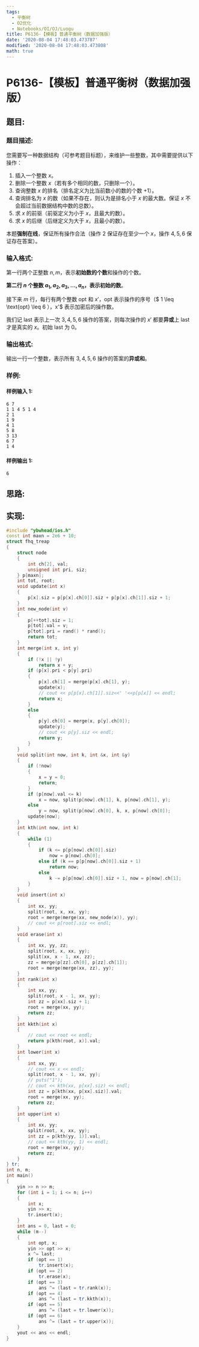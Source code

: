 ```yaml
---
tags:
  - 平衡树
  - O2优化
  - Notebooks/OI/OJ/Luogu
title: P6136-【模板】普通平衡树（数据加强版）
date: '2020-08-04 17:48:03.473787'
modified: '2020-08-04 17:48:03.473808'
math: true
---
```


# P6136-【模板】普通平衡树（数据加强版）

## 题目:

### 题目描述:

您需要写一种数据结构（可参考题目标题），来维护一些整数，其中需要提供以下操作：

1. 插入一个整数 $x$。
2. 删除一个整数 $x$（若有多个相同的数，只删除一个）。
3. 查询整数 $x$ 的排名（排名定义为比当前数小的数的个数 $+1$）。
4. 查询排名为 $x$ 的数（如果不存在，则认为是排名小于 $x$ 的最大数。保证 $x$ 不会超过当前数据结构中数的总数）。
5. 求 $x$ 的前驱（前驱定义为小于 $x$，且最大的数）。
6. 求 $x$ 的后继（后继定义为大于 $x$，且最小的数）。

本题**强制在线**，保证所有操作合法（操作 $2$ 保证存在至少一个 $x$，操作 $4,5,6$ 保证存在答案）。

### 输入格式:

第一行两个正整数 $n,m$，表示**初始数的个数**和操作的个数。

**第二行 $n$ 个整数 $a_1,a_2,a_3,\ldots,a_n$，表示初始的数**。

接下来 $m$ 行，每行有两个整数 $\text{opt}$ 和 $x'$，$\text{opt}$ 表示操作的序号（$ 1 \leq \text{opt} \leq 6 $），$x'$ 表示加密后的操作数。

我们记 $\text{last}$ 表示上一次 $3,4,5,6$ 操作的答案，则每次操作的 $x'$ 都要**异或**上 $\text{last}$ 才是真实的 $x$。初始 $\text{last}$ 为 $0$。

### 输出格式:

输出一行一个整数，表示所有 $3,4,5,6$ 操作的答案的**异或和**。

### 样例:

#### 样例输入 1:

```
6 7
1 1 4 5 1 4
2 1
1 9
4 1
5 8
3 13
6 7
1 4

```

#### 样例输出 1:

```
6

```

## 思路:

## 实现:

```cpp
#include "ybwhead/ios.h"
const int maxn = 2e6 + 10;
struct fhq_treap
{
    struct node
    {
        int ch[2], val;
        unsigned int pri, siz;
    } p[maxn];
    int tot, root;
    void update(int x)
    {
        p[x].siz = p[p[x].ch[0]].siz + p[p[x].ch[1]].siz + 1;
    }
    int new_node(int v)
    {
        p[++tot].siz = 1;
        p[tot].val = v;
        p[tot].pri = rand() * rand();
        return tot;
    }
    int merge(int x, int y)
    {
        if (!x || !y)
            return x + y;
        if (p[x].pri < p[y].pri)
        {
            p[x].ch[1] = merge(p[x].ch[1], y);
            update(x);
            // cout << p[p[x].ch[1]].siz<<' '<<p[p[x]] << endl;
            return x;
        }
        else
        {
            p[y].ch[0] = merge(x, p[y].ch[0]);
            update(y);
            // cout << p[y].siz << endl;
            return y;
        }
    }
    void split(int now, int k, int &x, int &y)
    {
        if (!now)
        {
            x = y = 0;
            return;
        }
        if (p[now].val <= k)
            x = now, split(p[now].ch[1], k, p[now].ch[1], y);
        else
            y = now, split(p[now].ch[0], k, x, p[now].ch[0]);
        update(now);
    }
    int kth(int now, int k)
    {
        while (1)
        {
            if (k <= p[p[now].ch[0]].siz)
                now = p[now].ch[0];
            else if (k == p[p[now].ch[0]].siz + 1)
                return now;
            else
                k -= p[p[now].ch[0]].siz + 1, now = p[now].ch[1];
        }
    }
    void insert(int x)
    {
        int xx, yy;
        split(root, x, xx, yy);
        root = merge(merge(xx, new_node(x)), yy);
        // cout << p[root].siz << endl;
    }
    void erase(int x)
    {
        int xx, yy, zz;
        split(root, x, xx, yy);
        split(xx, x - 1, xx, zz);
        zz = merge(p[zz].ch[0], p[zz].ch[1]);
        root = merge(merge(xx, zz), yy);
    }
    int rank(int x)
    {
        int xx, yy;
        split(root, x - 1, xx, yy);
        int zz = p[xx].siz + 1;
        root = merge(xx, yy);
        return zz;
    }
    int kkth(int x)
    {
        // cout << root << endl;
        return p[kth(root, x)].val;
    }
    int lower(int x)
    {
        int xx, yy;
        // cout << x << endl;
        split(root, x - 1, xx, yy);
        // puts("1");
        // cout << kth(xx, p[xx].siz) << endl;
        int zz = p[kth(xx, p[xx].siz)].val;
        root = merge(xx, yy);
        return zz;
    }
    int upper(int x)
    {
        int xx, yy;
        split(root, x, xx, yy);
        int zz = p[kth(yy, 1)].val;
        // cout << kth(yy, 1) << endl;
        root = merge(xx, yy);
        return zz;
    }
} tr;
int n, m;
int main()
{
    yin >> n >> m;
    for (int i = 1; i <= n; i++)
    {
        int x;
        yin >> x;
        tr.insert(x);
    }
    int ans = 0, last = 0;
    while (m--)
    {
        int opt, x;
        yin >> opt >> x;
        x ^= last;
        if (opt == 1)
            tr.insert(x);
        if (opt == 2)
            tr.erase(x);
        if (opt == 3)
            ans ^= (last = tr.rank(x));
        if (opt == 4)
            ans ^= (last = tr.kkth(x));
        if (opt == 5)
            ans ^= (last = tr.lower(x));
        if (opt == 6)
            ans ^= (last = tr.upper(x));
    }
    yout << ans << endl;
}
```
